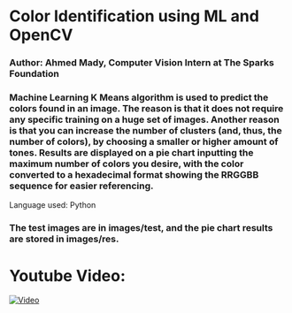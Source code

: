 # Color Identification using ML and OpenCV

### Author: Ahmed Mady, Computer Vision Intern at The Sparks Foundation

### Machine Learning K Means algorithm is used to predict the colors found in an image.   The reason is that it does not require any specific training on a huge set of images. Another reason is that you can increase the number of clusters (and, thus, the number of colors), by choosing a smaller or higher amount of tones. Results are displayed on a pie chart inputting the maximum number of colors you desire, with the color converted to a hexadecimal format showing the RRGGBB sequence for easier referencing.
Language used: Python

### The test images are in images/test, and the pie chart results are stored in images/res.

# Youtube Video:
[![Video](https://img.youtube.com/vi/h7Z2APBj6Kw/maxresdefault.jpg)](https://www.youtube.com/watch?v=h7Z2APBj6Kw)


